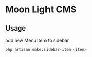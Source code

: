 # Moon Light CMS

## Usage

add new Menu Item to sidebar
```bash
php artisan make:sidebar-item <item>
```
